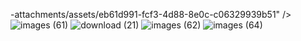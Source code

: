 
-attachments/assets/eb61d991-fcf3-4d88-8e0c-c06329939b51" />
![images (61)](https://github.com/user-attachments/assets/900ceda0-a4ee-4778-a674-3ce1d32e0cca)
![download (21)](https://github.com/user-attachments/assets/05592e30-6dea-420f-881e-bf3406f61589)
![images (62)](https://github.com/user-attachments/assets/ac797f4d-75fd-42a2-a6a8-ef811c529099)
![images (64)](https://github.com/user-attachments/assets/b214d11e-8ec9-4b62-8150-e80b7f55b63d)
